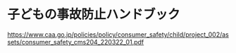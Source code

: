 # 子どもの事故防止ハンドブック
https://www.caa.go.jp/policies/policy/consumer_safety/child/project_002/assets/consumer_safety_cms204_220322_01.pdf
